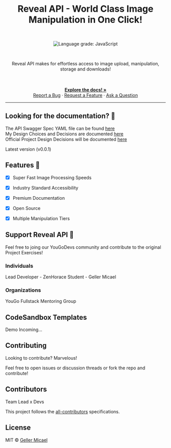 <p align="center">
  <a href="https://github.com/Geller99/Sexy-Ui">
   
  </a>
</p>

<h1 align="center">Reveal API - World Class Image Manipulation in One Click! </h1>

<br>

<p align="center">
  <img alt="Language grade: JavaScript" src="https://img.shields.io/lgtm/grade/javascript/g/chakra-ui/chakra-ui.svg?logo=lgtm&logoWidth=18"/>
</p>
<br />

<p align="center"> Reveal API makes for effortless access to image upload, manipulation, storage and downloads! </p>

<div align="center">
  <br />
  <br />
   <a href="/"><strong>Explore the docs! »</strong></a>
   <br/>
  <a href="/">Report a Bug</a>
  ·
  <a href="/">Request a Feature</a>
  ·
  <a href="/">Ask a Question</a>
</div>

<hr/>

## Looking for the documentation? 📝

The API Swagger Spec YAML file can be found [here](https://github.com/Geller99/YouGo-Backend-Track/blob/Kohl/docs/api-docs.yaml) 
<br/>
My Design Choices and Decisions are documented [here](https://github.com/Geller99/YouGo-Backend-Track/blob/Kohl/docs/design-doc.md)
<br/>
Official Project Design Decisions will be documented [here](https://github.com/Geller99/YouGo-Backend-Track/blob/Kohl/docs/moodBoard.md)



Latest version (v0.0.1)


## Features 🚀

- [X] Super Fast Image Processing Speeds
- [X] Industry Standard Accessibility
- [X] Premium Documentation
- [X] Open Source 
- [X] Multiple Manipulation Tiers


## Support Reveal API 💖

Feel free to joing our YouGoDevs community and contribute to the original Project Exercises!

### Individuals

Lead Developer - ZenHorace
Student        - Geller Micael

### Organizations

YouGo Fullstack Mentoring Group



## CodeSandbox Templates

Demo Incoming...

## Contributing

Looking to contribute? Marvelous!

Feel free to open issues or discussion threads or fork the repo and contribute!

## Contributors

Team Lead x Devs

<!-- ALL-CONTRIBUTORS-LIST:END -->

This project follows the
[all-contributors](https://github.com/all-contributors/all-contributors)
specifications.

## License

MIT © [Geller Micael](https://github.com/Geller99)
